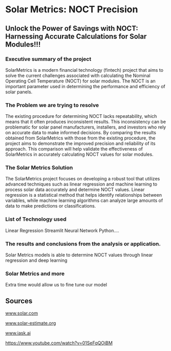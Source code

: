 # Solar Metrics: NOCT Precision

## Unlock the Power of Savings with NOCT: Harnessing Accurate Calculations for Solar Modules!!!

### Executive summary of the project

   SolarMetrics is a modern financial technology (fintech) project that aims to solve the current challenges associated with calculating the Nominal Operating Cell Temperature (NOCT) for solar modules. The NOCT is an important parameter used in determining the performance and efficiency of solar panels.

    
### The Problem we are trying to resolve

   The existing procedure for determining NOCT lacks repeatability, which means that it often produces inconsistent results. This inconsistency can be problematic for solar panel manufacturers, installers, and investors who rely on accurate data to make informed decisions.
By comparing the results obtained from SolarMetrics with those from the existing procedure, the project aims to demonstrate the improved precision and reliability of its approach. This comparison will help validate the effectiveness of SolarMetrics in accurately calculating NOCT values for solar modules.


### The Solar Metrics Solution

    
   The SolarMetrics project focuses on developing a robust tool that utilizes advanced techniques such as linear regression and machine learning to process solar data accurately and determine NOCT values. Linear regression is a statistical method that helps identify relationships between variables, while machine learning algorithms can analyze large amounts of data to make predictions or classifications.

    
### List of Technology used

Linear Regression
Streamlit
Neural Network 
Python....

### The results and conclusions from the analysis or application. 

   Solar Metrics models is able to determine NOCT values through linear regression and deep learning
### Solar Metrics and more

Extra time would allow us to fine tune our model
  
## Sources 

www.solar.com

www.solar-estimate.org

www.iask.ai

https://www.youtube.com/watch?v=01SeFqQOjBM

